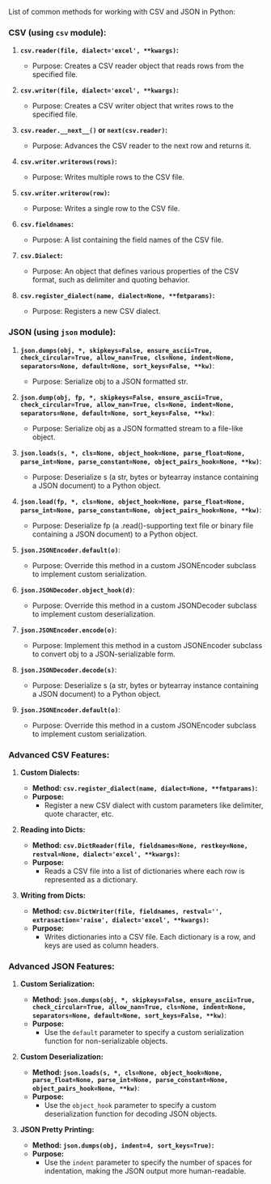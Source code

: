 List of common methods for working with CSV and JSON in Python:

### CSV (using `csv` module):

1. **`csv.reader(file, dialect='excel', **kwargs)`:**
   - Purpose: Creates a CSV reader object that reads rows from the specified file.

2. **`csv.writer(file, dialect='excel', **kwargs)`:**
   - Purpose: Creates a CSV writer object that writes rows to the specified file.

3. **`csv.reader.__next__()` or `next(csv.reader)`:**
   - Purpose: Advances the CSV reader to the next row and returns it.

4. **`csv.writer.writerows(rows)`:**
   - Purpose: Writes multiple rows to the CSV file.

5. **`csv.writer.writerow(row)`:**
   - Purpose: Writes a single row to the CSV file.

6. **`csv.fieldnames`:**
   - Purpose: A list containing the field names of the CSV file.

7. **`csv.Dialect`:**
   - Purpose: An object that defines various properties of the CSV format, such as delimiter and quoting behavior.

8. **`csv.register_dialect(name, dialect=None, **fmtparams)`:**
   - Purpose: Registers a new CSV dialect.

### JSON (using `json` module):

1. **`json.dumps(obj, *, skipkeys=False, ensure_ascii=True, check_circular=True, allow_nan=True, cls=None, indent=None, separators=None, default=None, sort_keys=False, **kw)`**:
   - Purpose: Serialize obj to a JSON formatted str.

2. **`json.dump(obj, fp, *, skipkeys=False, ensure_ascii=True, check_circular=True, allow_nan=True, cls=None, indent=None, separators=None, default=None, sort_keys=False, **kw)`**:
   - Purpose: Serialize obj as a JSON formatted stream to a file-like object.

3. **`json.loads(s, *, cls=None, object_hook=None, parse_float=None, parse_int=None, parse_constant=None, object_pairs_hook=None, **kw)`**:
   - Purpose: Deserialize s (a str, bytes or bytearray instance containing a JSON document) to a Python object.

4. **`json.load(fp, *, cls=None, object_hook=None, parse_float=None, parse_int=None, parse_constant=None, object_pairs_hook=None, **kw)`**:
   - Purpose: Deserialize fp (a .read()-supporting text file or binary file containing a JSON document) to a Python object.

5. **`json.JSONEncoder.default(o)`**:
   - Purpose: Override this method in a custom JSONEncoder subclass to implement custom serialization.

6. **`json.JSONDecoder.object_hook(d)`**:
   - Purpose: Override this method in a custom JSONDecoder subclass to implement custom deserialization.

7. **`json.JSONEncoder.encode(o)`**:
   - Purpose: Implement this method in a custom JSONEncoder subclass to convert obj to a JSON-serializable form.

8. **`json.JSONDecoder.decode(s)`**:
   - Purpose: Deserialize s (a str, bytes or bytearray instance containing a JSON document) to a Python object.

9. **`json.JSONEncoder.default(o)`**:
   - Purpose: Override this method in a custom JSONEncoder subclass to implement custom serialization.



### Advanced CSV Features:

1. **Custom Dialects:**
   - **Method: `csv.register_dialect(name, dialect=None, **fmtparams)`:**
   - **Purpose:**
     - Register a new CSV dialect with custom parameters like delimiter, quote character, etc.

2. **Reading into Dicts:**
   - **Method: `csv.DictReader(file, fieldnames=None, restkey=None, restval=None, dialect='excel', **kwargs)`:**
   - **Purpose:**
     - Reads a CSV file into a list of dictionaries where each row is represented as a dictionary.

3. **Writing from Dicts:**
   - **Method: `csv.DictWriter(file, fieldnames, restval='', extrasaction='raise', dialect='excel', **kwargs)`:**
   - **Purpose:**
     - Writes dictionaries into a CSV file. Each dictionary is a row, and keys are used as column headers.

### Advanced JSON Features:

1. **Custom Serialization:**
   - **Method: `json.dumps(obj, *, skipkeys=False, ensure_ascii=True, check_circular=True, allow_nan=True, cls=None, indent=None, separators=None, default=None, sort_keys=False, **kw)`**:
   - **Purpose:**
     - Use the `default` parameter to specify a custom serialization function for non-serializable objects.

2. **Custom Deserialization:**
   - **Method: `json.loads(s, *, cls=None, object_hook=None, parse_float=None, parse_int=None, parse_constant=None, object_pairs_hook=None, **kw)`**:
   - **Purpose:**
     - Use the `object_hook` parameter to specify a custom deserialization function for decoding JSON objects.

3. **JSON Pretty Printing:**
   - **Method: `json.dumps(obj, indent=4, sort_keys=True)`:**
   - **Purpose:**
     - Use the `indent` parameter to specify the number of spaces for indentation, making the JSON output more human-readable.
